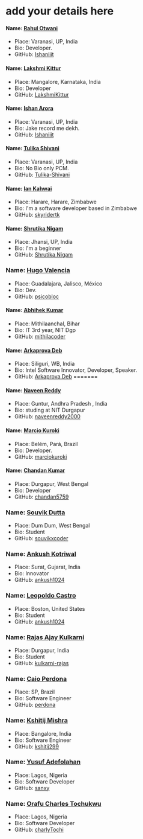 # add your details here

#### Name: [Rahul Otwani](https://github.com/rahulotwani/)
- Place: Varanasi, UP, India
- Bio: Developer.
- GitHub: [Ishaniiit](https://github.com/rahulotwani/)

#### Name: [Lakshmi Kittur](https://github.com/lakshmikittur)
- Place: Mangalore, Karnataka, India
- Bio: Developer
- GitHub: [LakshmiKittur](https://github.com/lakshmikittur)

#### Name: [Ishan Arora](https://github.com/Ishaniiit/)
- Place: Varanasi, UP, India
- Bio: Jake record me dekh.
- GitHub: [Ishaniiit](https://github.com/Ishaniiit/)


#### Name: [Tulika Shivani](https://github.com/Tulika-Shivani/)
- Place: Varanasi, UP, India
- Bio: No Bio only PCM.
- GitHub: [Tulika-Shivani](https://github.com/Tulika-Shivani/)
 
#### Name: [Ian Kahwai](https://github.com/skyridertk)
- Place: Harare, Harare, Zimbabwe
- Bio: I'm a software developer based in Zimbabwe
- GitHub: [skyridertk](https://github.com/skyridertk)


#### Name: [Shrutika Nigam](https://github.com/shrutika43)
- Place: Jhansi, UP, India
- Bio: I'm a beginner
- GitHub: [Shrutika Nigam](https://github.com/shrutika43)


### Name: [Hugo Valencia](https://github.com/psicobloc)
- Place: Guadalajara, Jalisco, México
- Bio: Dev.
- GitHub: [psicobloc](https://github.com/psicobloc)

#### Name: [Abhihek Kumar](https://github.com/mithilacoder/)
- Place: Mithilaanchal, Bihar
- Bio: IT 3rd year, NIT Dgp
- GitHub: [mithilacoder](https://github.com/mithilacoder/)

#### Name: [Arkaprova Deb](https://github.com/arkaprovaz/)
- Place: Siliguri, WB, India
- Bio: Intel Software Innovator, Developer, Speaker.
- GitHub: [Arkaprova Deb](https://github.com/arkaprovaz/)
=======
#### Name: [Naveen Reddy](https://github.com/naveenreddy2000/)
- Place: Guntur, Andhra Pradesh , India
- Bio: studing at NIT Durgapur
- GitHub: [naveenreddy2000](https://github.com/naveenreddy2000/)


#### Name: [Marcio Kuroki](https://github.com/marciokuroki/)
- Place: Belém, Pará, Brazil
- Bio: Developer.
- GitHub: [marciokuroki](https://github.com/marciokuroki/)

#### Name: [Chandan Kumar](https://github.com/chandan5759/)
- Place: Durgapur, West Bengal
- Bio: Developer
- GitHub: [chandan5759](https://github.com/chandan5759/)

### Name: [Souvik Dutta](https://github.com/souvikxcoder)
- Place: Dum Dum, West Bengal
- Bio:	Student
- GitHub: [souvikxcoder](https://github.com/souvikxcoder)

### Name: [Ankush Kotriwal](https://github.com/ankush1024)
- Place: Surat, Gujarat, India
- Bio:	Innovator
- GitHub: [ankush1024](https://github.com/ankush1024)

### Name: [Leopoldo Castro](https://github.com/ExpensiveDinner)
- Place: Boston, United States
- Bio:	Student
- GitHub: [ankush1024](https://github.com/ExpensiveDinner)

### Name: [Rajas Ajay Kulkarni](https://github.com/kulkarni-rajas)
- Place: Durgapur, India
- Bio:	Student
- GitHub: [kulkarni-rajas](https://github.com/kulkarni-rajas)

### Name: [Caio Perdona](https://github.com/kulkarni-rajas)
- Place: SP, Brazil
- Bio:	Software Engineer
- GitHub: [perdona](https://github.com/perdona)

### Name: [Kshitij Mishra](https://github.com/kshitij299)
- Place: Bangalore, India
- Bio:	Software Engineer
- GitHub: [kshitij299](https://github.com/kshitij299)

### Name: [Yusuf Adefolahan](https://github.com/sanxy)
- Place: Lagos, Nigeria
- Bio:	Software Developer
- GitHub: [sanxy](https://github.com/sanxy)

### Name: [Orafu Charles Tochukwu](https://github.com/charlyTochi)
- Place: Lagos, Nigeria
- Bio:	Software Developer
- GitHub: [charlyTochi](https://github.com/charlyTochi)
